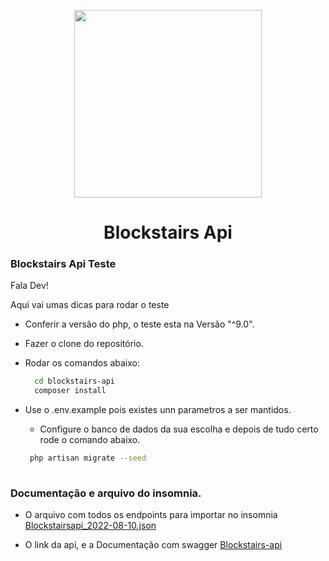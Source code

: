 
<p align="center"><a href="https://laravel.com" target="_blank"><img src="https://blockstairs.com/wp-content/uploads/2022/07/icon_positivo_500x500.png" width="300"></a></p>
<h1 align="center">Blockstairs Api</h1>



### Blockstairs Api Teste

Fala Dev!
<p>Aqui vai umas dicas para rodar o teste</p>

- Conferir a versão do php, o teste esta na Versão "^9.0".
- Fazer o clone do repositório.
- Rodar os comandos abaixo:
  ```bash
    cd blockstairs-api
    composer install      
  ```
  
- Use o .env.example pois existes unn parametros a ser mantidos.
    - Configure o banco de dados da sua escolha e depois de tudo certo rode o comando abaixo.    
   ```bash
    php artisan migrate --seed 
    
  ```
### Documentação e arquivo do insomnia.

- O arquivo com todos os endpoints para importar no insomnia <a href="https://github.com/afermanx/blockstairs-api/tree/main/doc">Blockstairsapi_2022-08-10.json</a>

- O link da api, e a Documentação com swagger <a href="https://blockstairs.villasis.com.br/">Blockstairs-api</a>





